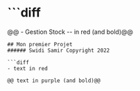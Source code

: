 # ```diff
@@ - Gestion Stock --   in red (and bold)@@
```
## Mon premier Projet
###### Swidi Samir Copyright 2022

```diff
- text in red

@@ text in purple (and bold)@@
```

